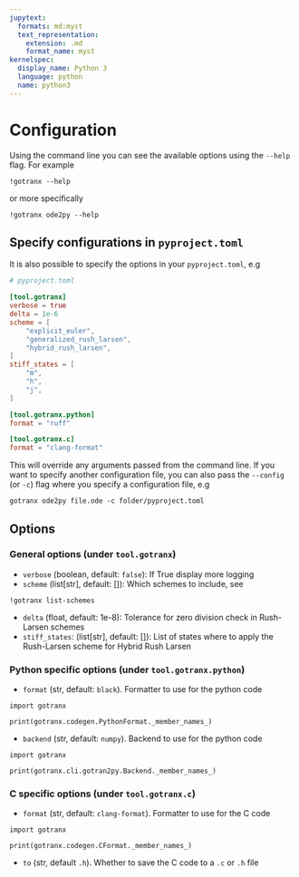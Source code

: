 ```yaml
---
jupytext:
  formats: md:myst
  text_representation:
    extension: .md
    format_name: myst
kernelspec:
  display_name: Python 3
  language: python
  name: python3
---
```


# Configuration

Using the command line you can see the available options using the `--help` flag. For example
```{code-cell} shell
!gotranx --help
```
or more specifically
```{code-cell} shell
!gotranx ode2py --help
```

## Specify configurations in `pyproject.toml`

It is also possible to specify the options in your `pyproject.toml`, e.g
```toml
# pyproject.toml

[tool.gotranx]
verbose = true
delta = 1e-6
scheme = [
    "explicit_euler",
    "generalized_rush_larsen",
    "hybrid_rush_larsen",
]
stiff_states = [
    "m",
    "h",
    "j",
]

[tool.gotranx.python]
format = "ruff"

[tool.gotranx.c]
format = "clang-format"
```

This will override any arguments passed from the command line. If you want to specify another configuration file, you can also pass the `--config` (or `-c`) flag where you specify a configuration file, e.g

```shell
gotranx ode2py file.ode -c folder/pyproject.toml
```

## Options


### General options (under `tool.gotranx`)

- `verbose` (boolean, default: `false`): If True display more logging
- `scheme` (list[str], default: []): Which schemes to include, see
```{code-cell} shell
!gotranx list-schemes
```
- `delta` (float, default: 1e-8): Tolerance for zero division check in Rush-Larsen schemes
- `stiff_states`: (list[str], default: []): List of states where to apply the Rush-Larsen scheme for Hybrid Rush Larsen

### Python specific options (under `tool.gotranx.python`)

- `format` (str, default: `black`). Formatter to use for the python code

```{code-cell} python
import gotranx

print(gotranx.codegen.PythonFormat._member_names_)
```

- `backend` (str, default: `numpy`). Backend to use for the python code

```{code-cell} python
import gotranx

print(gotranx.cli.gotran2py.Backend._member_names_)
```

### C specific options (under `tool.gotranx.c`)

- `format` (str, default: `clang-format`). Formatter to use for the C code

```{code-cell} python
import gotranx

print(gotranx.codegen.CFormat._member_names_)
```
- `to` (str, default `.h`). Whether to save the C code to a `.c` or `.h` file
